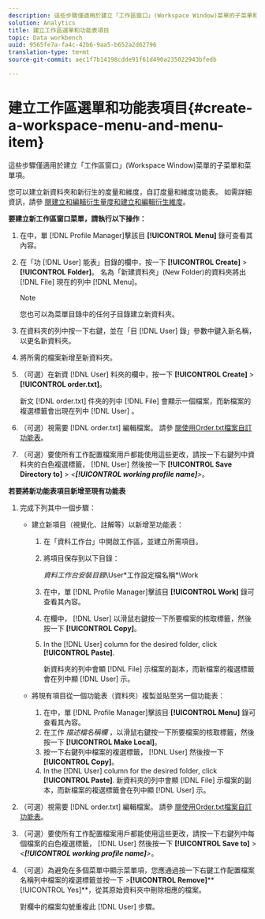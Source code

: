 ```yaml
---
description: 這些步驟僅適用於建立「工作區窗口」(Workspace Window)菜單的子菜單和菜單項。
solution: Analytics
title: 建立工作區選單和功能表項目
topic: Data workbench
uuid: 9565fe7a-fa4c-42b6-9aa5-b652a2d62796
translation-type: tm+mt
source-git-commit: aec1f7b14198cdde91f61d490a235022943bfedb

---
```



# 建立工作區選單和功能表項目{#create-a-workspace-menu-and-menu-item}

這些步驟僅適用於建立「工作區窗口」(Workspace Window)菜單的子菜單和菜單項。

您可以建立新資料夾和新衍生的度量和維度，自訂度量和維度功能表。 如需詳細資訊，請參 [閱建立和編輯衍生量度](../../../../home/c-get-started/c-admin-intrf/c-prof-mgr/c-drvd-mtrcs.md#concept-e41723b342a849309874b26232224a40)[和建立和編輯衍生維度](../../../../home/c-get-started/c-admin-intrf/c-prof-mgr/c-dvrd-dim.md#concept-ece3c3ea8cdf4fc796680173993bff93)。

**要建立新工作區窗口菜單，請執行以下操作：**

1. 在中，單 [!DNL Profile Manager]擊該目 **[!UICONTROL Menu]** 錄可查看其內容。
1. 在「功 [!DNL User] 能表」目錄的欄中，按一下 **[!UICONTROL Create]** > **[!UICONTROL Folder]**。 名為「新建資料夾」(New Folder)的資料夾將出 [!DNL File] 現在的列中 [!DNL Menu]。

   >[!NOTE]
   >
   >您也可以為菜單目錄中的任何子目錄建立新資料夾。

1. 在資料夾的列中按一下右鍵，並在「目 [!DNL User] 錄」參數中鍵入新名稱，以更名新資料夾。
1. 將所需的檔案新增至新資料夾。
1. （可選）在新資 [!DNL User] 料夾的欄中，按一下 **[!UICONTROL Create]** > **[!UICONTROL order.txt]**。

   新文 [!DNL order.txt] 件夾的列中 [!DNL File] 會顯示一個檔案，而新檔案的複選標籤會出現在列中 [!DNL User] 。

1. （可選）視需要 [!DNL order.txt] 編輯檔案。 請參 [閱使用Order.txt檔案自訂功能表](../../../../home/c-get-started/c-intf-anlys-ftrs/c-ctm-menus/t-cstm-menus-ordr-files.md#task-a391800a8dd444deb3e1516d5189f999)。
1. （可選）要使所有工作配置檔案用戶都能使用這些更改，請按一下右鍵列中資料夾的白色複選標籤， [!DNL User] 然後按一下 **[!UICONTROL Save Directory to]** > *&lt;**[!UICONTROL working profile name]**>*。

**若要將新功能表項目新增至現有功能表**

1. 完成下列其中一個步驟：

   * 建立新項目（視覺化、註解等）以新增至功能表：

      1. 在「資料工作台」中開啟工作區，並建立所需項目。
      1. 將項目保存到以下目錄：

         *資料工作台安裝目錄*\User\*工作設定檔名稱*\Work

      1. 在中，單 [!DNL Profile Manager]擊該目 **[!UICONTROL Work]** 錄可查看其內容。
      1. 在欄中， [!DNL User] 以滑鼠右鍵按一下所要檔案的核取標籤，然後按一下 **[!UICONTROL Copy]**。
      1. In the [!DNL User] column for the desired folder, click **[!UICONTROL Paste]**.

         新資料夾的列中會顯 [!DNL File] 示檔案的副本，而新檔案的複選標籤會在列中顯 [!DNL User] 示。
   * 將現有項目從一個功能表（資料夾）複製並貼至另一個功能表：

      1. 在中，單 [!DNL Profile Manager]擊該目 **[!UICONTROL Menu]** 錄可查看其內容。
      1. 在工作 *描述檔名稱欄* ，以滑鼠右鍵按一下所要檔案的核取標籤，然後按一下 **[!UICONTROL Make Local]**。
      1. 按一下右鍵列中檔案的複選標籤， [!DNL User] 然後按一下 **[!UICONTROL Copy]**。
      1. In the [!DNL User] column for the desired folder, click **[!UICONTROL Paste]**. 新資料夾的列中會顯 [!DNL File] 示檔案的副本，而新檔案的複選標籤會在列中顯 [!DNL User] 示。


1. （可選）視需要 [!DNL order.txt] 編輯檔案。 請參 [閱使用Order.txt檔案自訂功能表](../../../../home/c-get-started/c-intf-anlys-ftrs/c-ctm-menus/t-cstm-menus-ordr-files.md#task-a391800a8dd444deb3e1516d5189f999)。
1. （可選）要使所有工作配置檔案用戶都能使用這些更改，請按一下右鍵列中每個檔案的白色複選標籤， [!DNL User] 然後按一下 **[!UICONTROL Save to]** > *&lt;**[!UICONTROL working profile name]**>*。
1. （可選）為避免在多個菜單中顯示菜單項，您應通過按一下右鍵工作配置檔案名稱列中檔案的複選標籤並按一下 *>***[!UICONTROL Remove]****[!UICONTROL Yes]**，從其原始資料夾中刪除相應的檔案。

   對欄中的檔案勾號重複此 [!DNL User] 步驟。

